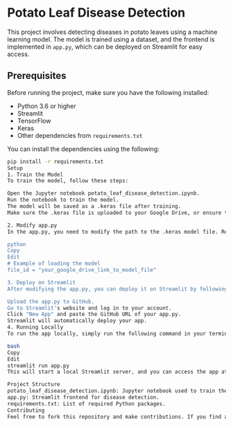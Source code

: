 # Potato Leaf Disease Detection

This project involves detecting diseases in potato leaves using a machine learning model. The model is trained using a dataset, and the frontend is implemented in `app.py`, which can be deployed on Streamlit for easy access.

## Prerequisites

Before running the project, make sure you have the following installed:

- Python 3.6 or higher
- Streamlit
- TensorFlow
- Keras
- Other dependencies from `requirements.txt`

You can install the dependencies using the following:

```bash
pip install -r requirements.txt
Setup
1. Train the Model
To train the model, follow these steps:

Open the Jupyter notebook potato_leaf_disease_detection.ipynb.
Run the notebook to train the model.
The model will be saved as a .keras file after training.
Make sure the .keras file is uploaded to your Google Drive, or ensure the correct path is provided in the app.py.

2. Modify app.py
In the app.py, you need to modify the path to the .keras model file. Replace the current Google Drive link with your own file's path.

python
Copy
Edit
# Example of loading the model
file_id = "your_google_drive_link_to_model_file"

3. Deploy on Streamlit
After modifying the app.py, you can deploy it on Streamlit by following these steps:

Upload the app.py to GitHub.
Go to Streamlit's website and log in to your account.
Click "New App" and paste the GitHub URL of your app.py.
Streamlit will automatically deploy your app.
4. Running Locally
To run the app locally, simply run the following command in your terminal:

bash
Copy
Edit
streamlit run app.py
This will start a local Streamlit server, and you can access the app at http://localhost:8501.

Project Structure
potato_leaf_disease_detection.ipynb: Jupyter notebook used to train the model.
app.py: Streamlit frontend for disease detection.
requirements.txt: List of required Python packages.
Contributing
Feel free to fork this repository and make contributions. If you find any issues or have suggestions, open an issue in the repository.
